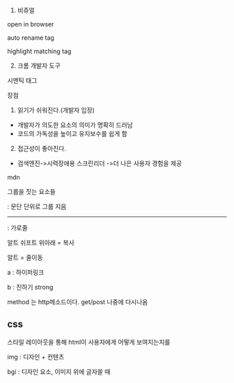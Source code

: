 1. 비쥬얼

open in browser

auto rename tag

highlight matching tag



2. 크롬 개발자 도구



시멘틱 태그

장점

1. 읽기가 쉬워진다.(개발자 입장)

* 개발자가 의도한 요소의 의미가 명확히 드러남
* 코드의 가독성을 높이고 유지보수를 쉽게 함

2. 접근성이 좋아진다.

* 검색엔진->시력장애용 스크린리더 ->더 나은 사용자 경험을 제공



mdn



그룹을 짓는 요소들

<p>  : 문단 단위로 그룹 지음



<hr > : 가로줄

알트 쉬프트 위아래 = 복사

알트 = 줄이동



a : 하이퍼링크

b : 진하기 strong



method 는 http메소드이다. get/post 나중에 다시나옴



## css

스타일 레이아웃을 통해  html이 사용자에게 어떻게 보여지는지를

img : 디자인 + 컨텐츠

bgi : 디자인 요소, 이미지 위에 글자쓸 때



